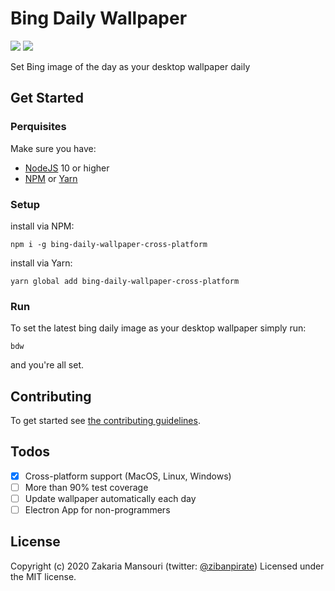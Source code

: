 # Bing Daily Wallpaper

[![](https://img.shields.io/npm/v/bing-daily-wallpaper-cross-platform)](https://www.npmjs.com/package/bing-daily-wallpaper-cross-platform)
[![](https://img.shields.io/npm/dm/bing-daily-wallpaper-cross-platform)](https://www.npmjs.com/package/bing-daily-wallpaper-cross-platform)

Set Bing image of the day as your desktop wallpaper daily

## Get Started

### Perquisites

Make sure you have:

- [NodeJS](https://nodejs.org/) 10 or higher
- [NPM](https://www.npmjs.com/) or [Yarn](https://yarnpkg.com/)

### Setup

install via NPM:

```terminal
npm i -g bing-daily-wallpaper-cross-platform
```

install via Yarn:

```terminal
yarn global add bing-daily-wallpaper-cross-platform
```

### Run

To set the latest bing daily image as your desktop wallpaper simply run:

```terminal
bdw
```

and you're all set.

## Contributing

To get started see [the contributing guidelines](https://github.com/ZibanPirate/bing-daily-wallpaper/blob/master/.github/CONTRIBUTING.md).

## Todos

- [x] Cross-platform support (MacOS, Linux, Windows)
- [ ] More than 90% test coverage
- [ ] Update wallpaper automatically each day
- [ ] Electron App for non-programmers

## License

Copyright (c) 2020 Zakaria Mansouri (twitter: [@zibanpirate](https://twitter.com/zibanpirate)) Licensed under the MIT license.
